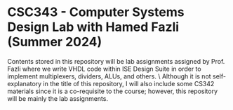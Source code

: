 # CSC343 - Computer Systems Design Lab with Hamed Fazli (Summer 2024)
Contents stored in this repository will be lab assignments assigned by Prof. Fazli where we write VHDL code within ISE Design Suite in order to implement multiplexers, dividers, ALUs, and others. \\
Although it is not self-explanatory in the title of this repository, I will also include some CS342 materials since it is a co-requisite to the course; however, this repository will be mainly the lab assignments.
